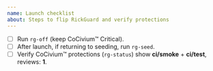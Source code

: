 ```yaml
---
name: Launch checklist
about: Steps to flip RickGuard and verify protections
---
```


- [ ] Run `rg-off` (keep CoCivium™ Critical).
- [ ] After launch, if returning to seeding, run `rg-seed`.
- [ ] Verify CoCivium™ protections (`rg-status`) show **ci/smoke** + **ci/test**, reviews: **1**.

